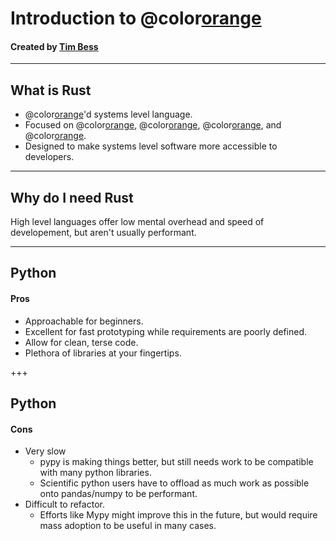 <!-- $theme: gaia -->

# Introduction to @color[orange](**Rust**)
#### Created by [Tim Bess](https://github.com/tdbgamer)


---

## What is Rust
- @color[orange](**Non-GC**)'d systems level language.
- Focused on @color[orange](**safety**), @color[orange](**performance**), @color[orange](**concurrency**), and @color[orange](**interoperability**).
- Designed to make systems level software more accessible to developers.

---

## Why do I need Rust
High level languages offer low mental overhead and speed of developement, but aren't usually performant.

---

## Python

#### Pros
- Approachable for beginners.
- Excellent for fast prototyping while requirements are poorly defined.
- Allow for clean, terse code.
- Plethora of libraries at your fingertips.

+++

## Python

#### Cons
- Very slow
    - pypy is making things better, but still needs work to be compatible with many python libraries.
    - Scientific python users have to offload as much work as possible onto pandas/numpy to be performant.
- Difficult to refactor.
    - Efforts like Mypy might improve this in the future, but would require mass adoption to be useful in many cases.
